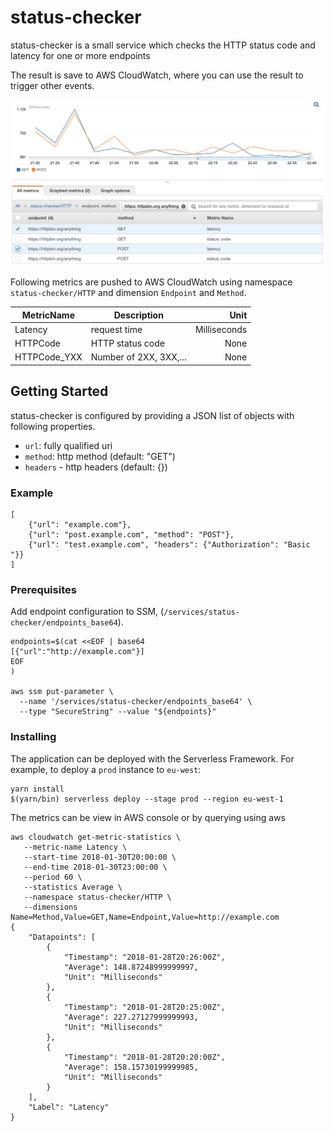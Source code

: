 # status-checker

status-checker is a small service which checks
the HTTP status code and latency for one or more
endpoints

The result is save to AWS CloudWatch, where you can use
the result to trigger other events.

![Cloudwatch example](images/aws-console.png)

Following metrics are pushed to AWS CloudWatch using
namespace `status-checker/HTTP` and dimension `Endpoint`
and `Method`.

| MetricName   | Description            | Unit         |
| ------------ | ---------------------- | ------------:|
| Latency      | request time           | Milliseconds |
| HTTPCode     | HTTP status code       | None         |
| HTTPCode_YXX | Number of 2XX, 3XX,... | None         |

## Getting Started

status-checker is configured by providing a JSON list of objects
with following properties.

 - `url`: fully qualified uri
 - `method`: http method (default: "GET")
 - `headers` - http headers (default: {})

### Example

```
[
    {"url": "example.com"},
    {"url": "post.example.com", "method": "POST"},
    {"url": "test.example.com", "headers": {"Authorization": "Basic "}}
]
```

### Prerequisites

Add endpoint configuration to SSM, (`/services/status-checker/endpoints_base64`).

```
endpoints=$(cat <<EOF | base64
[{"url":"http://example.com"}]
EOF
)

aws ssm put-parameter \
  --name '/services/status-checker/endpoints_base64' \
  --type "SecureString" --value "${endpoints}"
```

### Installing

The application can be deployed with the Serverless Framework. For example, to deploy a `prod` instance to `eu-west`:

```
yarn install
$(yarn/bin) serverless deploy --stage prod --region eu-west-1
```

The metrics can be view in AWS console or by querying using aws

```
aws cloudwatch get-metric-statistics \
   --metric-name Latency \
   --start-time 2018-01-30T20:00:00 \
   --end-time 2018-01-30T23:00:00 \
   --period 60 \
   --statistics Average \
   --namespace status-checker/HTTP \
   --dimensions Name=Method,Value=GET,Name=Endpoint,Value=http://example.com
{
    "Datapoints": [
        {
            "Timestamp": "2018-01-28T20:26:00Z",
            "Average": 148.87248999999997,
            "Unit": "Milliseconds"
        },
        {
            "Timestamp": "2018-01-28T20:25:00Z",
            "Average": 227.27127999999993,
            "Unit": "Milliseconds"
        },
        {
            "Timestamp": "2018-01-28T20:20:00Z",
            "Average": 158.15730199999985,
            "Unit": "Milliseconds"
        }
    ],
    "Label": "Latency"
}
```


